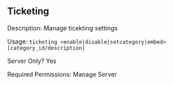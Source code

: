 ## Ticketing

Description: Manage ticekting settings

Usage: `ticketing <enable|disable|setcategory|embed> [category_id/description]`

Server Only? Yes

Required Permissions: Manage Server